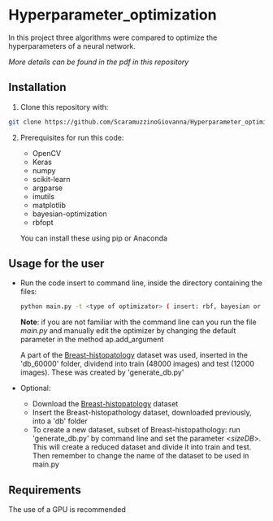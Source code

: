 # Hyperparameter_optimization

In this project three algorithms were compared to optimize the hyperparameters of a neural network.

*More details can be found in the pdf in this repository*

## Installation

1. Clone this repository with:
```sh
git clone https://github.com/ScaramuzzinoGiovanna/Hyperparameter_optimization.git
```
2. Prerequisites for run this code:
    * OpenCV  
    * Keras   
    * numpy 
    * scikit-learn
    * argparse 
    * imutils
    * matplotlib
    * bayesian-optimization
    * rbfopt 
    
   You can install these using pip or Anaconda

## Usage for the user

* Run the code insert to command line, inside the directory containing the files:
    ```sh
    python main.py -t <type of optimizator> ( insert: rbf, bayesian or random - default value is rbf)
    ```
  **Note**: if you are not familiar with the command line can you run the file *main.py* and manually edit the optimizer by changing                 the default parameter in the method ap.add_argument

  A part of the [Breast-histopatology](https://www.kaggle.com/paultimothymooney/breast-histopathology-images) dataset was                 used, inserted in the 'db_60000' folder, dividend into train (48000 images) and test (12000 images). These was created                   by 'generate_db.py'<br>

* Optional: 
    - Download the [Breast-histopatology](https://www.kaggle.com/paultimothymooney/breast-histopathology-images)  dataset <br>    
    - Insert the Breast-histopathology dataset, downloaded previously, into a 'db' folder<br> 
    - To create a new dataset, subset of Breast-histopathology: run 'generate_db.py' by command line and set the parameter <*sizeDB*>.         This will create a reduced dataset and divide it into train and test. Then remember to change the name of the dataset to be used         in main.py
  
## Requirements
The use of a GPU is recommended
